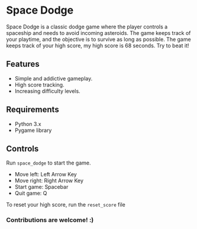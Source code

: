 # Space Dodge

Space Dodge is a classic dodge game where the player controls a spaceship and needs to avoid incoming asteroids. The game keeps track of your playtime, and the objective is to survive as long as possible. The game keeps track of your high score, my high score is 68 seconds. Try to beat it!

## Features

- Simple and addictive gameplay.
- High score tracking.
- Increasing difficulty levels.

## Requirements

- Python 3.x
- Pygame library

## Controls
Run `space_dodge` to start the game.

- Move left: Left Arrow Key
- Move right: Right Arrow Key
- Start game: Spacebar
- Quit game: Q

To reset your high score, run the `reset_score` file 

### Contributions are welcome! :)
